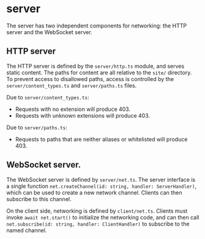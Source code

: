 # server

The server has two independent components for networking: the HTTP server and
the WebSocket server.

## HTTP server

The HTTP server is defined by the `server/http.ts` module, and serves static
content. The paths for content are all relative to the `site/` directory. To
prevent access to disallowed paths, access is controlled by the
`server/content_types.ts` and `server/paths.ts` files.

Due to `server/content_types.ts`:

  * Requests with no extension will produce 403.
  * Requests with unknown extensions will produce 403.

Due to `server/paths.ts`:

  * Requests to paths that are neither aliases or whitelisted will produce 403.

## WebSocket server.

The WebSocket server is defined by `server/net.ts`. The server interface is
a single function `net.createChannel(id: string, handler: ServerHandler)`, which
can be used to create a new network channel. Clients can then subscribe to this
channel.

On the client side, networking is defined by `client/net.ts`. Clients must
invoke `await net.start()` to initialize the networking code, and can then call
`net.subscribe(id: string, handler: ClientHandler)` to subscribe to the named
channel.
